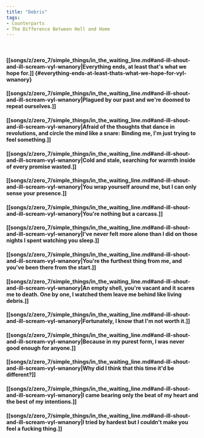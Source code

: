 ```yaml
---
title: "Debris"
tags:
- Counterparts
- The Difference Between Hell and Home
---
```

&nbsp;
#### [[songs/z/zero_7/simple_things/in_the_waiting_line.md#and-ill-shout-and-ill-scream-vyl-wnanory|Everything ends, at least that's what we hope for.]] {#everything-ends-at-least-thats-what-we-hope-for-vyl-wnanory}
#### [[songs/z/zero_7/simple_things/in_the_waiting_line.md#and-ill-shout-and-ill-scream-vyl-wnanory|Plagued by our past and we're doomed to repeat ourselves.]]
#### [[songs/z/zero_7/simple_things/in_the_waiting_line.md#and-ill-shout-and-ill-scream-vyl-wnanory|Afraid of the thoughts that dance in revolutions, and circle the mind like a snare: Binding me, I'm just trying to feel something.]]
#### [[songs/z/zero_7/simple_things/in_the_waiting_line.md#and-ill-shout-and-ill-scream-vyl-wnanory|Cold and stale, searching for warmth inside of every promise wasted.]]
#### [[songs/z/zero_7/simple_things/in_the_waiting_line.md#and-ill-shout-and-ill-scream-vyl-wnanory|You wrap yourself around me, but I can only sense your presence.]]
#### [[songs/z/zero_7/simple_things/in_the_waiting_line.md#and-ill-shout-and-ill-scream-vyl-wnanory|You're nothing but a carcass.]]
#### [[songs/z/zero_7/simple_things/in_the_waiting_line.md#and-ill-shout-and-ill-scream-vyl-wnanory|I've never felt more alone than I did on those nights I spent watching you sleep.]]
#### [[songs/z/zero_7/simple_things/in_the_waiting_line.md#and-ill-shout-and-ill-scream-vyl-wnanory|You're the furthest thing from me, and you've been there from the start.]]
#### [[songs/z/zero_7/simple_things/in_the_waiting_line.md#and-ill-shout-and-ill-scream-vyl-wnanory|An empty shell, you're vacant and it scares me to death. One by one, I watched them leave me behind like living debris.]]
#### [[songs/z/zero_7/simple_things/in_the_waiting_line.md#and-ill-shout-and-ill-scream-vyl-wnanory|Fortunately, I know that I'm not worth it.]]
#### [[songs/z/zero_7/simple_things/in_the_waiting_line.md#and-ill-shout-and-ill-scream-vyl-wnanory|Because in my purest form, I was never good enough for anyone.]]
#### [[songs/z/zero_7/simple_things/in_the_waiting_line.md#and-ill-shout-and-ill-scream-vyl-wnanory|Why did I think that this time it'd be different?]]
#### [[songs/z/zero_7/simple_things/in_the_waiting_line.md#and-ill-shout-and-ill-scream-vyl-wnanory|I came bearing only the beat of my heart and the best of my intentions.]]
#### [[songs/z/zero_7/simple_things/in_the_waiting_line.md#and-ill-shout-and-ill-scream-vyl-wnanory|I tried by hardest but I couldn't make you feel a fucking thing.]]
